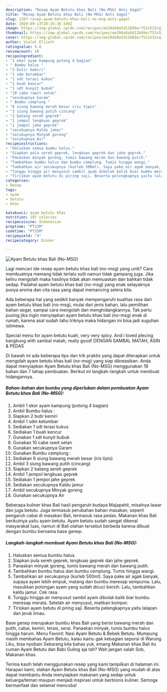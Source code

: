 ```yaml
---
description: "Resep Ayam Betutu khas Bali (No-MSG) Anti Gagal"
title: "Resep Ayam Betutu khas Bali (No-MSG) Anti Gagal"
slug: 1267-resep-ayam-betutu-khas-bali-no-msg-anti-gagal
date: 2020-09-13T20:35:39.549Z
image: https://img-global.cpcdn.com/recipes/ee20da9a5d12b89e/751x532cq70/ayam-betutu-khas-bali-no-msg-foto-resep-utama.jpg
thumbnail: https://img-global.cpcdn.com/recipes/ee20da9a5d12b89e/751x532cq70/ayam-betutu-khas-bali-no-msg-foto-resep-utama.jpg
cover: https://img-global.cpcdn.com/recipes/ee20da9a5d12b89e/751x532cq70/ayam-betutu-khas-bali-no-msg-foto-resep-utama.jpg
author: Violet Elliott
ratingvalue: 4.8
reviewcount: 10
recipeingredient:
- "1 ekor ayam kampung potong 4 bagian"
- " Bumbu halus "
- "2 butir kemiri"
- "1 sdm ketumbar"
- "1 sdt terasi kukus"
- "1 buah kencur"
- "1 sdt kunyit bubuk"
- "10 cabe rawit setan"
- "secukupnya Garam"
- " Bumbu cemplung "
- "6 siung bawang merah besar iris tipis"
- "3 siung bawang putih cincang"
- "2 batang sereh geprek"
- "1 jempol lengkuas geprek"
- "1 jempol jahe geprek"
- "secukupnya Kaldu jamur"
- "secukupnya Minyak goreng"
- "secukupnya Air"
recipeinstructions:
- "Haluskan semua bumbu halus."
- "Siapkan pula sereh geprek, lengkuas geprek dan jahe geprek."
- "Panaskan minyak goreng, tumis bawang merah dan bawang putih."
- "Tambahkan bumbu halus dan bumbu cemplung. Tumis hingga wangi."
- "Tambahkan air secukupnya (kurleb 500ml). Saya pake air agak banyak, supaya ayam lebih empuk, matang dan bumbu meresap sempurna. Lalu, masukkan potongan ayam yang sudah dicuci bersih. Lalu, tambahkan kaldu jamur. Cek rasa."
- "Tunggu hingga air menyusut sambil ayam dibolak balik biar bumbu meresap merata. Setelah air menyusut, matikan kompor."
- "Tiriskan ayam betutu di piring saji. Beserta pelengkapnya yaitu lalapan dan jeruk limau."
categories:
- Resep
tags:
- ayam
- betutu
- khas

katakunci: ayam betutu khas 
nutrition: 297 calories
recipecuisine: Indonesian
preptime: "PT12M"
cooktime: "PT35M"
recipeyield: "4"
recipecategory: Dinner

---
```



![Ayam Betutu khas Bali (No-MSG)](https://img-global.cpcdn.com/recipes/ee20da9a5d12b89e/751x532cq70/ayam-betutu-khas-bali-no-msg-foto-resep-utama.jpg)

Lagi mencari ide resep ayam betutu khas bali (no-msg) yang unik? Cara membuatnya memang tidak terlalu sulit namun tidak gampang juga. Jika keliru mengolah maka hasilnya tidak akan memuaskan dan bahkan tidak sedap. Padahal ayam betutu khas bali (no-msg) yang enak selayaknya punya aroma dan cita rasa yang dapat memancing selera kita.

Ada beberapa hal yang sedikit banyak mempengaruhi kualitas rasa dari ayam betutu khas bali (no-msg), mulai dari jenis bahan, lalu pemilihan bahan segar, sampai cara mengolah dan menghidangkannya. Tak perlu pusing jika ingin menyiapkan ayam betutu khas bali (no-msg) enak di rumah, karena asal sudah tahu triknya maka hidangan ini bisa jadi suguhan istimewa.

Special menu for ayam betutu kuah, very very spicy. And i loved plecing kangkung with sambal matah, really good! DENGAN SAMBAL MATAH, ASIN &amp; PEDAS


Di bawah ini ada beberapa tips dan trik praktis yang dapat diterapkan untuk mengolah ayam betutu khas bali (no-msg) yang siap dikreasikan. Anda dapat menyiapkan Ayam Betutu khas Bali (No-MSG) menggunakan 18 bahan dan 7 tahap pembuatan. Berikut ini langkah-langkah untuk membuat hidangannya.

<!--inarticleads1-->

##### Bahan-bahan dan bumbu yang diperlukan dalam pembuatan Ayam Betutu khas Bali (No-MSG):

1. Ambil 1 ekor ayam kampung (potong 4 bagian)
1. Ambil  Bumbu halus :
1. Siapkan 2 butir kemiri
1. Ambil 1 sdm ketumbar
1. Sediakan 1 sdt terasi kukus
1. Sediakan 1 buah kencur
1. Gunakan 1 sdt kunyit bubuk
1. Gunakan 10 cabe rawit setan
1. Gunakan secukupnya Garam
1. Gunakan  Bumbu cemplung :
1. Sediakan 6 siung bawang merah besar (iris tipis)
1. Ambil 3 siung bawang putih (cincang)
1. Siapkan 2 batang sereh geprek
1. Ambil 1 jempol lengkuas geprek
1. Sediakan 1 jempol jahe geprek
1. Sediakan secukupnya Kaldu jamur
1. Ambil secukupnya Minyak goreng
1. Gunakan secukupnya Air


Beberapa kuliner khas Bali hasil pengaruh budaya Majapahit, misalnya lawar dan juga betutu. Juga termasuk perubahan bahan masakan, seperti pengaruh cabai di masakan Bali, termasuk rasa pedas. Makanan khas Bali berikutnya yaitu ayam betutu. Ayam betutu sudah sangat dikenal masyarakat luas, namun di Bali olahan tersebut berbeda karena dibuat dengan bumbu bernama base genep. 

<!--inarticleads2-->

##### Langkah-langkah membuat Ayam Betutu khas Bali (No-MSG):

1. Haluskan semua bumbu halus.
1. Siapkan pula sereh geprek, lengkuas geprek dan jahe geprek.
1. Panaskan minyak goreng, tumis bawang merah dan bawang putih.
1. Tambahkan bumbu halus dan bumbu cemplung. Tumis hingga wangi.
1. Tambahkan air secukupnya (kurleb 500ml). Saya pake air agak banyak, supaya ayam lebih empuk, matang dan bumbu meresap sempurna. Lalu, masukkan potongan ayam yang sudah dicuci bersih. Lalu, tambahkan kaldu jamur. Cek rasa.
1. Tunggu hingga air menyusut sambil ayam dibolak balik biar bumbu meresap merata. Setelah air menyusut, matikan kompor.
1. Tiriskan ayam betutu di piring saji. Beserta pelengkapnya yaitu lalapan dan jeruk limau.


Base genep merupakan bumbu khas Bali yang berisi bawang merah dan putih, cabai, kemiri, terasi, serai. Panaskan minyak, tumis bumbu halus hingga harum. Menu Favorit: Nasi Ayam Betutu &amp; Bebek Betutu. Mumpung masih membahas Ayam Betutu, kalau kamu gak kebagian seporsi di Warung Liku, bisa nyobain Sekarang kita bahas yuk, emang Makanan khas Bali itu cuman Ayam Betutu dan Babi Guling aja tah? Wah jangan salah Sob, Makanan khas. 

Terima kasih telah menggunakan resep yang kami tampilkan di halaman ini. Harapan kami, olahan Ayam Betutu khas Bali (No-MSG) yang mudah di atas dapat membantu Anda menyiapkan makanan yang sedap untuk keluarga/teman maupun menjadi inspirasi untuk berbisnis kuliner. Semoga bermanfaat dan selamat mencoba!
